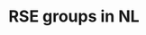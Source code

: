 ---
layout: page
title: RSE groups in NL

groups:
  - title: Research Data Management, Research Support @ Amsterdam UMC
    url: https://www.amsterdamumc.org/en/research-support/data-management.htm
    research_goal: |
      Research data management (RDM) aims to control the entire data management process along the research lifecycle; from study preparation, data acquisition, data processing and statistical analysis, writing and publishing, to archiving and open data.

      Research data should be organized according the FAIR principles, making data Findable, Accessible, Interoperable and Reusable and, where applicable, additional requirements (e.g. for WMO, GCP and GDPR). It should be well documented, transparent and traceable. Legislation and growing emphasis on issues such as reproducibility, integrity of research and the requirement of subsidy providers for sharing data require specific working procedures, facilities and support.

      All Amsterdam UMC (clinical and non-clinical) researchers can get support on their study preparation, including writing a data management plan, their data collection (including appropriate tooling), preparing data for statistical analysis, and sharing and publication of research data.

      The Research data management department’s expertise is translated into policies, education, consultation and executive support, and we are the entrance point for requests for Epic data and setting up an additional data collection for research in Epic.
    group_size: 20+
    group_focus: 20-40%
    contact:

  - title: DCC @ TU Delft
    url: https://dcc.tudelft.nl/
    research_goal: The TU Delft Digital Competence Centre (DCC) is an on-campus initiative to help researchers make research data FAIR, improve research software, and apply computing practices to increase the efficiency of the research process. The DCC is an initiative of the Open Science Programme at TU Delft designed to benefit researchers at all levels.
    group_size: 5-10
    group_focus: 80+%
  
  - title: Electrophysiology of the heart @ Erasmus MC
    research_goal: At the (cardiac) electrophysiology group at the department of cardiology at the Erasmus Medical Center in Rotterdam heart rhythm disorders are studied by means of the analysis of detailed measurements during (open) heart surgery procedures, as well as with laboratory setups. The group is composed of a large part of PhD and Master students from medical and related study areas. Two people develop the main software to record, reduce and analyse the large and growing amount of data.
    group_size: 20-30
    group_focus: 40-60%
    url:
    contact: mailto:m.c.roos@erasmusmc.nl
  
  - title: The Research Software Lab of the Centre for Digital Humanities @ Utrecht University
    research_goal: The Research Software Lab team of the Centre for Digital Humanities at Utrecht University consists of ten scientific developers who provide technical support by creating custom software solutions for research and education purposes. Their expertise spans a wide range of applications, including databases, visualizations, and text mining tools. Additionally, the CDH RSLab offers guidance on (the adaptation of) ready-to-use research software solutions. All of our research software developers have humanities backgrounds, in fields such as linguistics, history, musicology, and artificial intelligence.
    group_size: 5-10
    group_focus: 80+%
    url: https://cdh.uu.nl/about/research-software-lab/
    contact: mailto:digitalhumanities@uu.nl


---